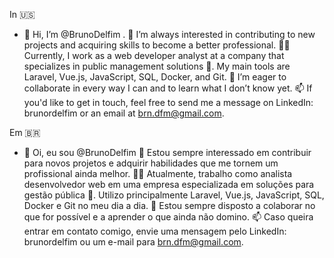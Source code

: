In 🇺🇸

- 👋 Hi, I’m @BrunoDelfim .
💪 I’m always interested in contributing to new projects and acquiring skills to become a better professional.
👨‍💻 Currently, I work as a web developer analyst at a company that specializes in public management solutions 🌱. My main tools are Laravel, Vue.js, JavaScript, SQL, Docker, and Git.
💁 I’m eager to collaborate in every way I can and to learn what I don’t know yet.
📫 If you'd like to get in touch, feel free to send me a message on LinkedIn: brunordelfim or an email at brn.dfm@gmail.com.

Em 🇧🇷

- 👋 Oi, eu sou @BrunoDelfim
💪 Estou sempre interessado em contribuir para novos projetos e adquirir habilidades que me tornem um profissional ainda melhor.
👨‍💻 Atualmente, trabalho como analista desenvolvedor web em uma empresa especializada em soluções para gestão pública 🌱. Utilizo principalmente Laravel, Vue.js, JavaScript, SQL, Docker e Git no meu dia a dia.
💁 Estou sempre disposto a colaborar no que for possível e a aprender o que ainda não domino.
📫 Caso queira entrar em contato comigo, envie uma mensagem pelo LinkedIn: brunordelfim ou um e-mail para brn.dfm@gmail.com.


<!---
BrunoDelfim/BrunoDelfim is a ✨ special ✨ repository because its `README.md` (this file) appears on your GitHub profile.
You can click the Preview link to take a look at your changes.
--->
